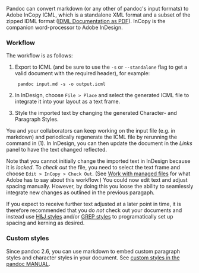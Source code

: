 Pandoc can convert markdown (or any other of pandoc's input formats) to Adobe InCopy ICML, which is a standalone XML format and a subset of the zipped IDML format ([IDML Documentation as PDF](http://wwwimages.adobe.com/www.adobe.com/content/dam/acom/en/devnet/indesign/sdk/cs6/idml/idml-cookbook.pdf)). InCopy is the companion word-processor to Adobe InDesign.

### Workflow

The workflow is as follows:

1. Export to ICML (and be sure to use the `-s` or `--standalone` flag to get a valid document with the required header), for example:

        pandoc input.md -s -o output.icml

2. In InDesign, choose `File > Place` and select the generated ICML file to integrate it into your layout as a text frame.
3. Style the imported text by changing the generated Character- and Paragraph Styles.

You and your collaborators can keep working on the input file (e.g. in markdown) and periodically regenerate the ICML file by rerunning the command in (1). In InDesign, you can then update the document in the _Links_ panel to have the text changed reflected.

Note that you cannot initially change the imported text in InDesign because it is _locked_. To _check out_ the file, you need to select the text frame and choose `Edit > InCopy > Check Out`. (See [Work with managed files](https://helpx.adobe.com/indesign/using/managed-files.html) for what Adobe has to say about this workflow.) You could now edit text and adjust spacing manually. However, by doing this you loose the ability to seamlessly integrate new changes as outlined in the previous paragaph.

If you expect to receive further text adjusted at a later point in time, it is therefore recommended that you do _not_ check out your documents and instead use [H&J styles](https://indesignsecrets.com/hj-styles-in-indesign.php) and/or [GREP styles](http://www.typophile.com/node/69252) to programatically set up spacing and kerning as desired.

### Custom styles

Since pandoc 2.6, you can use markdown to embed custom paragraph styles and character styles in your document. See [custom styles in the pandoc MANUAL](http://pandoc.org/MANUAL.html#custom-styles).